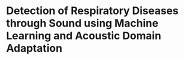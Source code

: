 # Detection of Respiratory Diseases through Sound using Machine Learning and Acoustic Domain Adaptation
